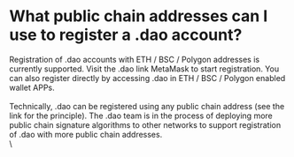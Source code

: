 # What public chain addresses can I use to register a .dao account?

Registration of .dao accounts with ETH / BSC / Polygon addresses is currently supported. Visit the .dao link MetaMask to start registration. You can also register directly by accessing .dao in ETH / BSC / Polygon enabled wallet APPs.\
\
Technically, .dao can be registered using any public chain address (see the link for the principle). The .dao team is in the process of deploying more public chain signature algorithms to other networks to support registration of .dao with more public chain addresses.\
\
